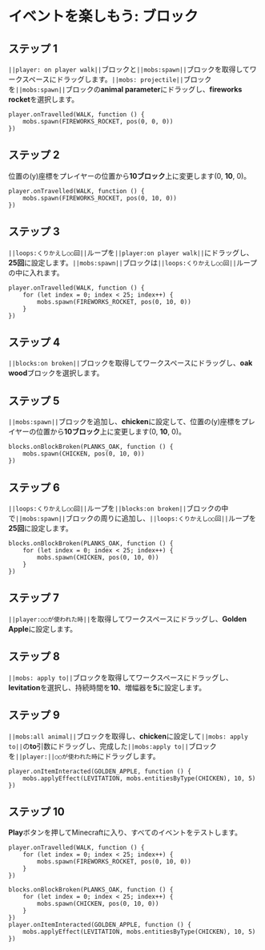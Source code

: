 # イベントを楽しもう: ブロック

## ステップ 1
``||player: on player walk||``ブロックと``||mobs:spawn||``ブロックを取得してワークスペースにドラッグします。``||mobs: projectile||``ブロックを``||mobs:spawn||``ブロックの**animal parameter**にドラッグし、**fireworks rocket**を選択します。

```blocks
player.onTravelled(WALK, function () { 
    mobs.spawn(FIREWORKS_ROCKET, pos(0, 0, 0)) 
}) 
```
## ステップ 2

位置の(y)座標をプレイヤーの位置から**10ブロック**上に変更します(0, **10**, 0)。

```blocks
player.onTravelled(WALK, function () { 
    mobs.spawn(FIREWORKS_ROCKET, pos(0, 10, 0)) 
}) 
```
## ステップ 3
``||loops:くりかえし○○回||``ループを``||player:on player walk||``にドラッグし、**25回**に設定します。``||mobs:spawn||``ブロックは``||loops:くりかえし○○回||``ループの中に入れます。

```blocks
player.onTravelled(WALK, function () {
    for (let index = 0; index < 25; index++) {
        mobs.spawn(FIREWORKS_ROCKET, pos(0, 10, 0))
    }
})
```

## ステップ 4
``||blocks:on broken||``ブロックを取得してワークスペースにドラッグし、**oak wood**ブロックを選択します。

## ステップ 5
``||mobs:spawn||``ブロックを追加し、**chicken**に設定して、位置の(y)座標をプレイヤーの位置から**10ブロック**上に変更します(0, **10**, 0)。

```blocks
blocks.onBlockBroken(PLANKS_OAK, function () { 
    mobs.spawn(CHICKEN, pos(0, 10, 0)) 
}) 
```

## ステップ 6
``||loops:くりかえし○○回||``ループを``||blocks:on broken||``ブロックの中で``||mobs:spawn||``ブロックの周りに追加し、``||loops:くりかえし○○回||``ループを**25回**に設定します。

```blocks
blocks.onBlockBroken(PLANKS_OAK, function () { 
    for (let index = 0; index < 25; index++) { 
        mobs.spawn(CHICKEN, pos(0, 10, 0)) 
    } 
}) 
```

## ステップ 7

``||player:○○が使われた時||``を取得してワークスペースにドラッグし、**Golden Apple**に設定します。

## ステップ 8

``||mobs: apply to||``ブロックを取得してワークスペースにドラッグし、**levitation**を選択し、持続時間を**10**、増幅器を**5**に設定します。

## ステップ 9

``||mobs:all animal||``ブロックを取得し、**chicken**に設定して``||mobs: apply to||``の**to**引数にドラッグし、完成した``||mobs:apply to||``ブロックを``||player:||○○が使われた時``にドラッグします。

```blocks
player.onItemInteracted(GOLDEN_APPLE, function () { 
    mobs.applyEffect(LEVITATION, mobs.entitiesByType(CHICKEN), 10, 5) 
}) 
```
## ステップ 10
**Play**ボタンを押してMinecraftに入り、すべてのイベントをテストします。


```blocks
player.onTravelled(WALK, function () { 
    for (let index = 0; index < 25; index++) { 
        mobs.spawn(FIREWORKS_ROCKET, pos(0, 10, 0)) 
    } 
}) 
 
blocks.onBlockBroken(PLANKS_OAK, function () { 
    for (let index = 0; index < 25; index++) { 
        mobs.spawn(CHICKEN, pos(0, 10, 0)) 
    } 
}) 
player.onItemInteracted(GOLDEN_APPLE, function () { 
    mobs.applyEffect(LEVITATION, mobs.entitiesByType(CHICKEN), 10, 5) 
}) 
```
